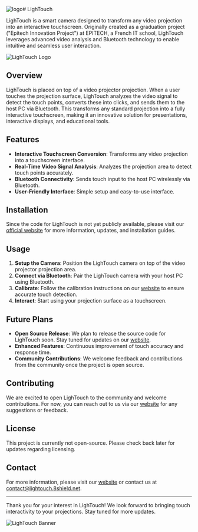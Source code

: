 ![logo](https://github.com/LighTouchOrg/.github/assets/55293876/3ae4e5ef-008c-4e96-a64d-8257d6a3e2e8)# LighTouch

LighTouch is a smart camera designed to transform any video projection into an interactive touchscreen. Originally created as a graduation project ("Epitech Innovation Project") at EPITECH, a French IT school, LighTouch leverages advanced video analysis and Bluetooth technology to enable intuitive and seamless user interaction.

![LighTouch Logo](https://lightouchorg.github.io/img/logo.png)

## Overview

LighTouch is placed on top of a video projector projection. When a user touches the projection surface, LighTouch analyzes the video signal to detect the touch points, converts these into clicks, and sends them to the host PC via Bluetooth. This transforms any standard projection into a fully interactive touchscreen, making it an innovative solution for presentations, interactive displays, and educational tools.

## Features

- **Interactive Touchscreen Conversion**: Transforms any video projection into a touchscreen interface.
- **Real-Time Video Signal Analysis**: Analyzes the projection area to detect touch points accurately.
- **Bluetooth Connectivity**: Sends touch input to the host PC wirelessly via Bluetooth.
- **User-Friendly Interface**: Simple setup and easy-to-use interface.

## Installation

Since the code for LighTouch is not yet publicly available, please visit our [official website](https://lightouchorg.github.io) for more information, updates, and installation guides.

## Usage

1. **Setup the Camera**: Position the LighTouch camera on top of the video projector projection area.
2. **Connect via Bluetooth**: Pair the LighTouch camera with your host PC using Bluetooth.
3. **Calibrate**: Follow the calibration instructions on our [website](https://lightouchorg.github.io) to ensure accurate touch detection.
4. **Interact**: Start using your projection surface as a touchscreen.

## Future Plans

- **Open Source Release**: We plan to release the source code for LighTouch soon. Stay tuned for updates on our [website](https://lightouchorg.github.io).
- **Enhanced Features**: Continuous improvement of touch accuracy and response time.
- **Community Contributions**: We welcome feedback and contributions from the community once the project is open source.

## Contributing

We are excited to open LighTouch to the community and welcome contributions. For now, you can reach out to us via our [website](https://lightouchorg.github.io) for any suggestions or feedback.

## License

This project is currently not open-source. Please check back later for updates regarding licensing.

## Contact

For more information, please visit our [website](https://lightouchorg.github.io) or contact us at [contact@lightouch.8shield.net](mailto:contact@lightouch.8shield.net).

---

Thank you for your interest in LighTouch! We look forward to bringing touch interactivity to your projections. Stay tuned for more updates.

![LighTouch Banner](https://lightouchorg.github.io/img/banner.png)
